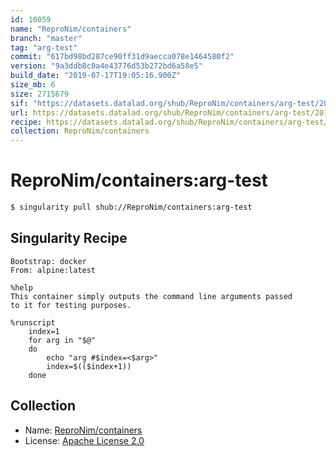 ```yaml
---
id: 10059
name: "ReproNim/containers"
branch: "master"
tag: "arg-test"
commit: "617bd98bd287ce90ff31d9aecca078e1464580f2"
version: "9a3ddb8c0a4e43776d53b272bd6a58e5"
build_date: "2019-07-17T19:05:16.900Z"
size_mb: 6
size: 2715679
sif: "https://datasets.datalad.org/shub/ReproNim/containers/arg-test/2019-07-17-617bd98b-9a3ddb8c/9a3ddb8c0a4e43776d53b272bd6a58e5.simg"
url: https://datasets.datalad.org/shub/ReproNim/containers/arg-test/2019-07-17-617bd98b-9a3ddb8c/
recipe: https://datasets.datalad.org/shub/ReproNim/containers/arg-test/2019-07-17-617bd98b-9a3ddb8c/Singularity
collection: ReproNim/containers
---
```


# ReproNim/containers:arg-test

```bash
$ singularity pull shub://ReproNim/containers:arg-test
```

## Singularity Recipe

```singularity
Bootstrap: docker
From: alpine:latest

%help
This container simply outputs the command line arguments passed
to it for testing purposes.

%runscript
    index=1
    for arg in "$@"
    do
        echo "arg #$index=<$arg>"
        index=$(($index+1))
    done
```

## Collection

 - Name: [ReproNim/containers](https://github.com/ReproNim/containers)
 - License: [Apache License 2.0](https://api.github.com/licenses/apache-2.0)

